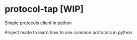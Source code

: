 # protocol-tap [WIP]
Simple protocols client in python

Project made to learn how to use common protocols in python
